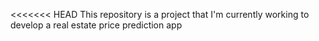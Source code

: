 <<<<<<< HEAD
This repository is a project that I'm currently working to develop a real estate price prediction app